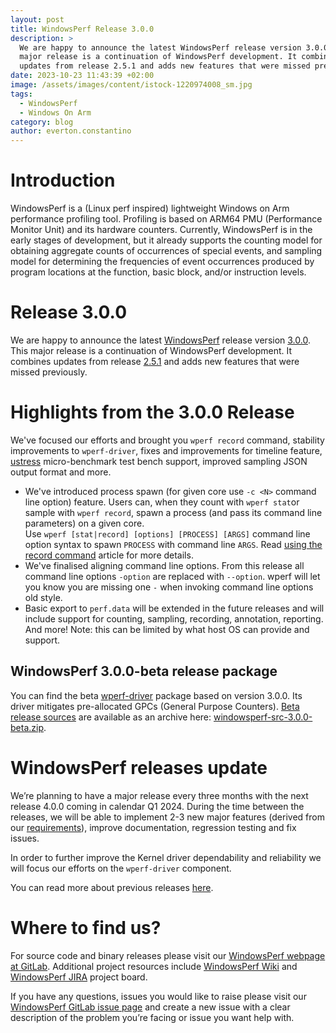 ```yaml
---
layout: post
title: WindowsPerf Release 3.0.0
description: >
  We are happy to announce the latest WindowsPerf release version 3.0.0. This
  major release is a continuation of WindowsPerf development. It combines
  updates from release 2.5.1 and adds new features that were missed previously.
date: 2023-10-23 11:43:39 +02:00
image: /assets/images/content/istock-1220974008_sm.jpg
tags:
  - WindowsPerf
  - Windows On Arm
category: blog
author: everton.constantino
---
```

# Introduction

WindowsPerf is a (Linux perf inspired) lightweight Windows on Arm performance profiling tool. Profiling is based on ARM64 PMU (Performance Monitor Unit) and its hardware counters. Currently, WindowsPerf is in the early stages of development, but it already supports the counting model for obtaining aggregate counts of occurrences of special events, and sampling model for determining the frequencies of event occurrences produced by program locations at the function, basic block, and/or instruction levels.

# Release 3.0.0

We are happy to announce the latest [WindowsPerf](https://gitlab.com/Linaro/WindowsPerf/windowsperf) release version [3.0.0](https://gitlab.com/Linaro/WindowsPerf/windowsperf/-/releases/3.0.0). This major release is a continuation of WindowsPerf development. It combines updates from release [2.5.1](https://gitlab.com/Linaro/WindowsPerf/windowsperf/-/releases/2.5.1) and adds new features that were missed previously.

# Highlights from the 3.0.0 Release

We've focused our efforts and brought you `wperf record` command, stability improvements to `wperf-driver`, fixes and improvements for timeline feature, [ustress](https://gitlab.arm.com/telemetry-solution/telemetry-solution/-/tree/main/tools/ustress) micro-benchmark test bench support, improved sampling JSON output format and more.

* We've introduced process spawn (for given core use `-c <N>` command line option) feature. Users can, when they count with `wperf stat`or sample with `wperf record`, spawn a process (and pass its command line parameters) on a given core.\
  Use `wperf [stat|record] [options] [PROCESS] [ARGS]` command line option syntax to spawn `PROCESS` with command line `ARGS`. Read [using the record command](https://gitlab.com/Linaro/WindowsPerf/windowsperf/-/blob/main/wperf/README.md?ref_type=heads#using-the-record-command) article for more details.
* We've finalised aligning command line options. From this release all command line options `-option` are replaced with `--option`. wperf will let you know you are missing one `-` when invoking command line options old style.
* Basic export to `perf.data` will be extended in the future releases and will include support for counting, sampling, recording, annotation, reporting. And more! Note: this can be limited by what host OS can provide and support.

## WindowsPerf 3.0.0-beta release package

You can find the beta [wperf-driver](https://gitlab.com/api/v4/projects/40381146/packages/generic/windowsperf/3.0.0/windowsperf-bin-3.0.0-beta.zip) package based on version 3.0.0. Its driver mitigates pre-allocated GPCs (General Purpose Counters). [Beta release sources](https://gitlab.com/Linaro/WindowsPerf/windowsperf/-/tree/3.0.0-beta?ref_type=tags) are available as an archive here: [windowsperf-src-3.0.0-beta.zip](https://gitlab.com/api/v4/projects/40381146/packages/generic/windowsperf/3.0.0/windowsperf-src-3.0.0-beta.zip).

# WindowsPerf releases update

We’re planning to have a major release every three months with the next release 4.0.0 coming in calendar Q1 2024. During the time between the releases, we will be able to implement 2-3 new major features (derived from our [requirements](https://gitlab.com/Linaro/WindowsPerf/windowsperf/-/requirements_management/requirements)), improve documentation, regression testing and fix issues.

In order to further improve the Kernel driver dependability and reliability we will focus our efforts on the `wperf-driver` component.

You can read more about previous releases [here](https://www.linaro.org/blog/windowsperf-release-2-4-0-introduces-the-first-stable-version-of-sampling-model-support/).

# Where to find us?

For source code and binary releases please visit our [WindowsPerf webpage at GitLab](https://gitlab.com/Linaro/WindowsPerf/windowsperf). Additional project resources include [WindowsPerf Wiki](https://linaro.atlassian.net/wiki/spaces/WPERF/overview) and [WindowsPerf JIRA](https://linaro.atlassian.net/jira/software/c/projects/WPERF/boards/169) project board.

If you have any questions, issues you would like to raise please visit our [WindowsPerf GitLab issue page](https://gitlab.com/Linaro/WindowsPerf/windowsperf/-/issues) and create a new issue with a clear description of the problem you’re facing or issue you want help with.